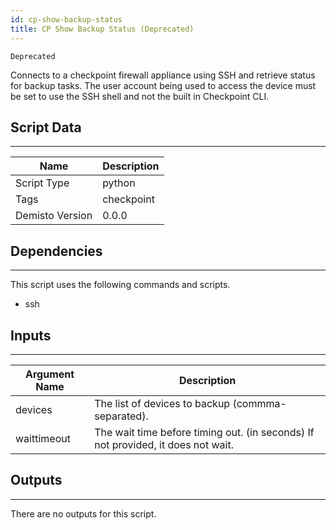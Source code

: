 ```yaml
---
id: cp-show-backup-status
title: CP Show Backup Status (Deprecated)
---
```


`Deprecated`

Connects to a checkpoint firewall appliance using SSH and retrieve status for backup tasks. The user account being used to access the device must be set to use the SSH shell and not the built in Checkpoint CLI. 

## Script Data
---

| **Name** | **Description** |
| --- | --- |
| Script Type | python |
| Tags | checkpoint |
| Demisto Version | 0.0.0 |

## Dependencies
---
This script uses the following commands and scripts.
* ssh

## Inputs
---

| **Argument Name** | **Description** |
| --- | --- |
| devices | The list of devices to backup (commma-separated). |
| waittimeout | The wait time before timing out. (in seconds) If not provided, it does not wait. |

## Outputs
---
There are no outputs for this script.
